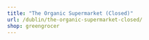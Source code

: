 ```yaml
---
title: "The Organic Supermarket (Closed)"
url: /dublin/the-organic-supermarket-closed/
shop: greengrocer
---
```

